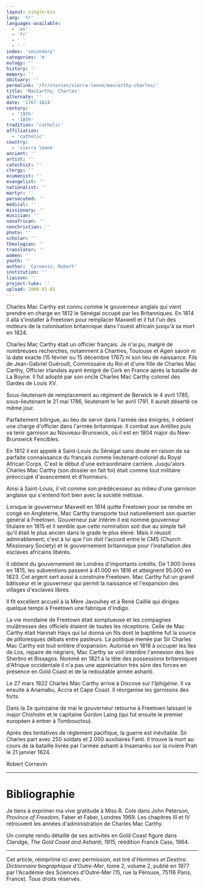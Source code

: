 ```yaml
---
layout: single-bio
lang: 'fr'
languages-available:
  - 'en'
  - 'fr'
  - ' '
  - ' '
index: 'secondary'
categories: 'm'
eulogy: ''
history: ''
memory: ''
obituary: ''
permalink: '/fr/stories/sierra-leone/maccarthy-charles/'
title: 'MacCarthy, Charles'
alternate: ''
date: '1767-1824'
century:
  - '19th'
  - '18th'
tradition: 'catholic'
affiliation:
  - 'catholic'
country:
  - 'sierra leone'
ancient: ''
artist: ''
catechist: ''
clergy: ''
ecumenist: ''
evangelist: ''
nationalist: ''
martyr: ''
persecuted: ''
medical: ''
missionary: ''
musician: ''
nonafrican: ''
nonchristian: ''
photo: ''
scholar: ''
theologian: ''
translator: ''
women: ''
youth: ''
author: 'Cornevin, Robert'
institution: ''
liaison: ''
project-luke: ''
upload: 2000-01-01
---
```



Charles Mac Carthy est connu comme le gouverneur anglais qui vient prendre en charge en 1812 le Sénégal occupé par les Britanniques. En 1814 il alla s'installer à Freetown pour remplacer Maxwell et il fut l'un des moteurs de la colonisation britannique dans l'ouest africain jusqu'à sa mort en 1824.

Charles Mac Carthy était un officier français. Je n'ai pu, malgré de nombreuses recherches, notamment à Chartres, Toulouse et Agen savoir ni la date exacte (15 février ou 15 décembre 1767) ni son lieu de naissance. Fils de Jean-Gabriel Guéroult, Commissaire du Roi et d'une fille de Charles Mac Carthy, Officier irlandais ayant émigré de Cork en France après la bataille de La Boyne. Il fut adopté par son oncle Charles Mac Carthy colonel des Gardes de Louis XV.

Sous-lieutenant de remplacement au régiment de Berwick le 4 avril 1785, sous-lieutenant le 21 mai 1786, lieutenant le 1er avril 1791. Il aurait déserté ce même jour.

Parfaitement bilingue, au lieu de servir dans l'armée des émigrés, il obtient une charge d'officier dans l'armée britannique. Il combat aux Antilles puis va tenir garnison au Nouveau-Brunswick, où il est en 1804 major du New-Brunswick Fencibles.

En 1812 il est appelé à Saint-Louis du Sénégal sans doute en raison de sa parfaite connaissance du français comme lieutenant-colonel du Royal African Corps. C'est le début d'une extraordinaire carrière. Jusqu'alors Charles Mac Carthy (son dossier en fait foi) était comme tout militaire préoccupé d'avancement et d'honneurs.

Ainsi à Saint-Louis, il vit comme son prédécesseur au milieu d'une garnison anglaise qui s'entend fort bien avec la société métisse.

Lorsque le gouverneur Maxwell en 1814 quitte Freetown pour se rendre en congé en Angleterre, Mac Carthy transporte tout naturellement son quartier général à Freetown. Gouverneur par intérim il est nommé gouverneur titulaire en 1815 et il semble que cette nomination soit due au simple fait qu'il était le plus ancien dans le grade le plus élevé. Mais il réussit admirablement; c'est à lui que l'on doit l'accord entre le CMS (Church Missionary Society) et le gouvernement britannique pour l'installation des esclaves africains libérés.

II obtient du gouvernement de Londres d'importants crédits. De 1.900 livres en 1815, les subventions passent à 41.000 en 1816 et atteignent 95.000 en 1823. Cet argent sert aussi à construire Freetown. Mac Carthy fut un grand bâtisseur et le gouverneur qui permit la naissance et l'expansion des villages d'esclaves libres.

Il fit excellent accueil à la Mère Javouhey et à René Caillié qui dirigea quelque temps à Freetown une fabrique d'indigo.

La vie mondaine de Freetown était somptueuse et les compagnes mulâtresses des officiels étaient de toutes les réceptions. Celle de Mac Carthy était Hannah Hays qui lui donna un fils dont le baptême fut la source de pittoresques débats entre pasteurs. La politique menée par Sir Charles Mac Carthy est tout entière d'expansion. Autorisé en 1818 à occuper les îles de Los, repaire de négriers, Mac Carthy se voit interdire l'annexion des îles Sherbro et Bissagos. Nommé en 1821 à la tête des possessions britanniques d'Afrique occidentale il n'a pas une appréciation très sûre des forces en présence en Gold Coast et de la redoutable armée ashanti.

Le 27 mars 1822 Charles Mac Carthy arrive à Dixcove sur l'*Iphigénie*. Il va ensuite à Anamabu, Accra et Cape Coast. Il réorganise les garnisons des forts.

Dans la 2e quinzaine de mai le gouverneur retourne à Freetown laissant le major Chisholm et le capitaine Gordon Laing (qui fut ensuite le premier européen à entrer à Tombouctou).

Après des tentatives de règlement pacifique, la guerre est inévitable. Sir Charles part avec 250 soldats et 2.000 auxiliaires Fanti. Il trouve la mort au cours de la bataille livrée par l'armée ashanti à Insamanku sur la rivière Prah le 21 janvier 1824.

Robert Cornevin

---

# Bibliographie

Je tiens à exprimer ma vive gratitude à Miss R. Cole dans John Peterson, *Province of Freedom*, Faber et Faber, Londres 1969. Les chapitres III et IV retrouvent les années d'administration de Charles Mac Carthy.

Un compte rendu détaillé de ses activités en Gold Coast figure dans Claridge, *The Gold Coast and Ashanti*, 1915, réédition Franck Cass, 1964.

---

Cet article, réimprîmé ici avec permission, est tiré d'*Hommes et Destins: Dictionnaire biographique d'Outre-Mer*, tome 2, volume 2, publié en 1977 par l'Académie des Sciences d'Outre-Mer (15, rue la Pérouse, 75116 Paris, France). Tous droits réservés.